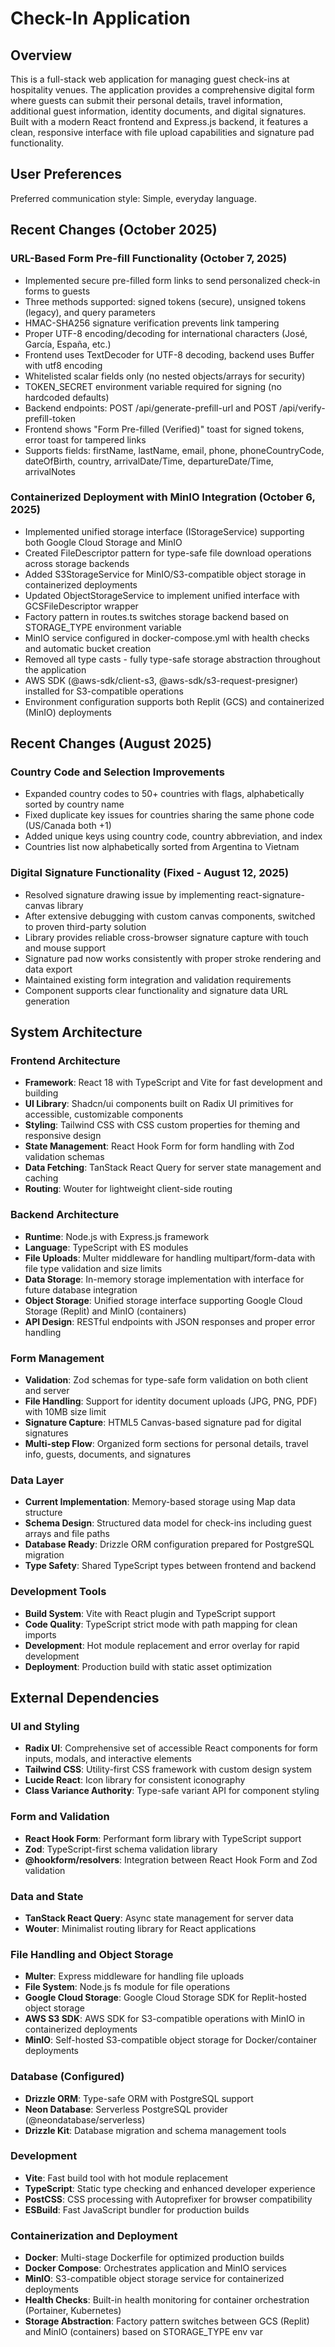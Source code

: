 # Check-In Application

## Overview

This is a full-stack web application for managing guest check-ins at hospitality venues. The application provides a comprehensive digital form where guests can submit their personal details, travel information, additional guest information, identity documents, and digital signatures. Built with a modern React frontend and Express.js backend, it features a clean, responsive interface with file upload capabilities and signature pad functionality.

## User Preferences

Preferred communication style: Simple, everyday language.

## Recent Changes (October 2025)

### URL-Based Form Pre-fill Functionality (October 7, 2025)
- Implemented secure pre-filled form links to send personalized check-in forms to guests
- Three methods supported: signed tokens (secure), unsigned tokens (legacy), and query parameters
- HMAC-SHA256 signature verification prevents link tampering
- Proper UTF-8 encoding/decoding for international characters (José, García, España, etc.)
- Frontend uses TextDecoder for UTF-8 decoding, backend uses Buffer with utf8 encoding
- Whitelisted scalar fields only (no nested objects/arrays for security)
- TOKEN_SECRET environment variable required for signing (no hardcoded defaults)
- Backend endpoints: POST /api/generate-prefill-url and POST /api/verify-prefill-token
- Frontend shows "Form Pre-filled (Verified)" toast for signed tokens, error toast for tampered links
- Supports fields: firstName, lastName, email, phone, phoneCountryCode, dateOfBirth, country, arrivalDate/Time, departureDate/Time, arrivalNotes

### Containerized Deployment with MinIO Integration (October 6, 2025)
- Implemented unified storage interface (IStorageService) supporting both Google Cloud Storage and MinIO
- Created FileDescriptor pattern for type-safe file download operations across storage backends
- Added S3StorageService for MinIO/S3-compatible object storage in containerized deployments
- Updated ObjectStorageService to implement unified interface with GCSFileDescriptor wrapper
- Factory pattern in routes.ts switches storage backend based on STORAGE_TYPE environment variable
- MinIO service configured in docker-compose.yml with health checks and automatic bucket creation
- Removed all type casts - fully type-safe storage abstraction throughout the application
- AWS SDK (@aws-sdk/client-s3, @aws-sdk/s3-request-presigner) installed for S3-compatible operations
- Environment configuration supports both Replit (GCS) and containerized (MinIO) deployments

## Recent Changes (August 2025)

### Country Code and Selection Improvements
- Expanded country codes to 50+ countries with flags, alphabetically sorted by country name
- Fixed duplicate key issues for countries sharing the same phone code (US/Canada both +1)
- Added unique keys using country code, country abbreviation, and index
- Countries list now alphabetically sorted from Argentina to Vietnam

### Digital Signature Functionality (Fixed - August 12, 2025)
- Resolved signature drawing issue by implementing react-signature-canvas library
- After extensive debugging with custom canvas components, switched to proven third-party solution
- Library provides reliable cross-browser signature capture with touch and mouse support
- Signature pad now works consistently with proper stroke rendering and data export
- Maintained existing form integration and validation requirements
- Component supports clear functionality and signature data URL generation

## System Architecture

### Frontend Architecture
- **Framework**: React 18 with TypeScript and Vite for fast development and building
- **UI Library**: Shadcn/ui components built on Radix UI primitives for accessible, customizable components
- **Styling**: Tailwind CSS with CSS custom properties for theming and responsive design
- **State Management**: React Hook Form for form handling with Zod validation schemas
- **Data Fetching**: TanStack React Query for server state management and caching
- **Routing**: Wouter for lightweight client-side routing

### Backend Architecture
- **Runtime**: Node.js with Express.js framework
- **Language**: TypeScript with ES modules
- **File Uploads**: Multer middleware for handling multipart/form-data with file type validation and size limits
- **Data Storage**: In-memory storage implementation with interface for future database integration
- **Object Storage**: Unified storage interface supporting Google Cloud Storage (Replit) and MinIO (containers)
- **API Design**: RESTful endpoints with JSON responses and proper error handling

### Form Management
- **Validation**: Zod schemas for type-safe form validation on both client and server
- **File Handling**: Support for identity document uploads (JPG, PNG, PDF) with 10MB size limit
- **Signature Capture**: HTML5 Canvas-based signature pad for digital signatures
- **Multi-step Flow**: Organized form sections for personal details, travel info, guests, documents, and signatures

### Data Layer
- **Current Implementation**: Memory-based storage using Map data structure
- **Schema Design**: Structured data model for check-ins including guest arrays and file paths
- **Database Ready**: Drizzle ORM configuration prepared for PostgreSQL migration
- **Type Safety**: Shared TypeScript types between frontend and backend

### Development Tools
- **Build System**: Vite with React plugin and TypeScript support
- **Code Quality**: TypeScript strict mode with path mapping for clean imports
- **Development**: Hot module replacement and error overlay for rapid development
- **Deployment**: Production build with static asset optimization

## External Dependencies

### UI and Styling
- **Radix UI**: Comprehensive set of accessible React components for form inputs, modals, and interactive elements
- **Tailwind CSS**: Utility-first CSS framework with custom design system
- **Lucide React**: Icon library for consistent iconography
- **Class Variance Authority**: Type-safe variant API for component styling

### Form and Validation
- **React Hook Form**: Performant form library with TypeScript support
- **Zod**: TypeScript-first schema validation library
- **@hookform/resolvers**: Integration between React Hook Form and Zod validation

### Data and State
- **TanStack React Query**: Async state management for server data
- **Wouter**: Minimalist routing library for React applications

### File Handling and Object Storage
- **Multer**: Express middleware for handling file uploads
- **File System**: Node.js fs module for file operations
- **Google Cloud Storage**: Google Cloud Storage SDK for Replit-hosted object storage
- **AWS S3 SDK**: AWS SDK for S3-compatible operations with MinIO in containerized deployments
- **MinIO**: Self-hosted S3-compatible object storage for Docker/container deployments

### Database (Configured)
- **Drizzle ORM**: Type-safe ORM with PostgreSQL support
- **Neon Database**: Serverless PostgreSQL provider (@neondatabase/serverless)
- **Drizzle Kit**: Database migration and schema management tools

### Development
- **Vite**: Fast build tool with hot module replacement
- **TypeScript**: Static type checking and enhanced developer experience
- **PostCSS**: CSS processing with Autoprefixer for browser compatibility
- **ESBuild**: Fast JavaScript bundler for production builds

### Containerization and Deployment
- **Docker**: Multi-stage Dockerfile for optimized production builds
- **Docker Compose**: Orchestrates application and MinIO services
- **MinIO**: S3-compatible object storage service for containerized deployments
- **Health Checks**: Built-in health monitoring for container orchestration (Portainer, Kubernetes)
- **Storage Abstraction**: Factory pattern switches between GCS (Replit) and MinIO (containers) based on STORAGE_TYPE env var